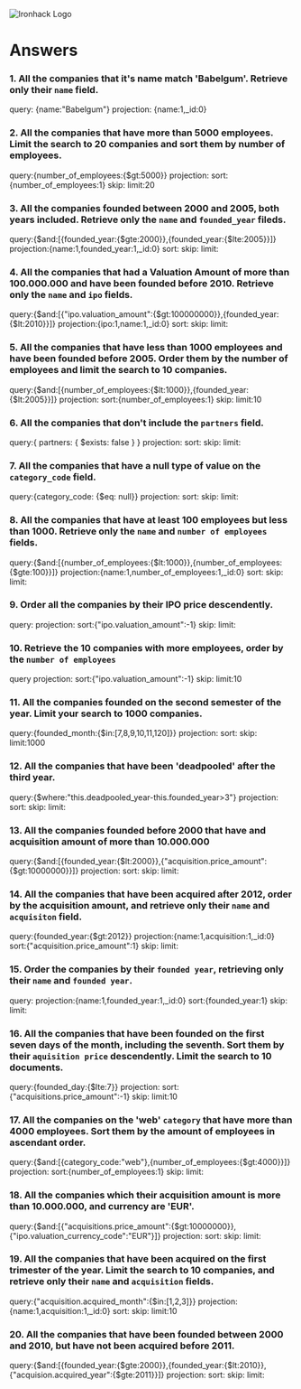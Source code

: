 ![Ironhack Logo](https://i.imgur.com/1QgrNNw.png)

# Answers

### 1. All the companies that it's name match 'Babelgum'. Retrieve only their `name` field.

query:  {name:"Babelgum"}
projection: {name:1,_id:0}

### 2. All the companies that have more than 5000 employees. Limit the search to 20 companies and sort them by **number of employees**.

query:{number_of_employees:{$gt:5000}}
projection:
sort:{number_of_employees:1}
skip:
limit:20

### 3. All the companies founded between 2000 and 2005, both years included. Retrieve only the `name` and `founded_year` fileds.

query:{$and:[{founded_year:{$gte:2000}},{founded_year:{$lte:2005}}]}
projection:{name:1,founded_year:1,_id:0}
sort:
skip:
limit:

### 4. All the companies that had a Valuation Amount of more than 100.000.000 and have been founded before 2010. Retrieve only the `name` and `ipo` fields.

query:{$and:[{"ipo.valuation_amount":{$gt:100000000}},{founded_year:{$lt:2010}}]}
projection:{ipo:1,name:1,_id:0}
sort:
skip:
limit:

### 5. All the companies that have less than 1000 employees and have been founded before 2005. Order them by the number of employees and limit the search to 10 companies.

query:{$and:[{number_of_employees:{$lt:1000}},{founded_year:{$lt:2005}}]}
projection:
sort:{number_of_employees:1}
skip:
limit:10

### 6. All the companies that don't include the `partners` field.

query:{ partners: { $exists: false } }
projection:
sort:
skip:
limit:

### 7. All the companies that have a null type of value on the `category_code` field.

query:{category_code: {$eq: null}}
projection:
sort:
skip:
limit:

### 8. All the companies that have at least 100 employees but less than 1000. Retrieve only the `name` and `number of employees` fields.

query:{$and:[{number_of_employees:{$lt:1000}},{number_of_employees:{$gte:100}}]}
projection:{name:1,number_of_employees:1,_id:0}
sort:
skip:
limit:

### 9. Order all the companies by their IPO price descendently.

query:
projection:
sort:{"ipo.valuation_amount":-1}
skip:
limit:

### 10. Retrieve the 10 companies with more employees, order by the `number of employees`

query
projection:
sort:{"ipo.valuation_amount":-1}
skip:
limit:10  

### 11. All the companies founded on the second semester of the year. Limit your search to 1000 companies.

query:{founded_month:{$in:[7,8,9,10,11,120]}}
projection:
sort:
skip:
limit:1000

### 12. All the companies that have been 'deadpooled' after the third year.

query:{$where:"this.deadpooled_year-this.founded_year>3"}
projection:
sort:
skip:
limit:

### 13. All the companies founded before 2000 that have and acquisition amount of more than 10.000.000

query:{$and:[{founded_year:{$lt:2000}},{"acquisition.price_amount":{$gt:10000000}}]}
projection:
sort:
skip:
limit:

### 14. All the companies that have been acquired after 2012, order by the acquisition amount, and retrieve only their `name` and `acquisiton` field.

query:{founded_year:{$gt:2012}}
projection:{name:1,acquisition:1,_id:0}
sort:{"acquisition.price_amount":1}
skip:
limit:

### 15. Order the companies by their `founded year`, retrieving only their `name` and `founded year`.

query:
projection:{name:1,founded_year:1,_id:0}
sort:{founded_year:1}
skip:
limit:

### 16. All the companies that have been founded on the first seven days of the month, including the seventh. Sort them by their `aquisition price` descendently. Limit the search to 10 documents.

query:{founded_day:{$lte:7}}
projection:
sort:{"acquisitions.price_amount":-1}
skip:
limit:10

### 17. All the companies on the 'web' `category` that have more than 4000 employees. Sort them by the amount of employees in ascendant order.

query:{$and:[{category_code:"web"},{number_of_employees:{$gt:4000}}]}
projection:
sort:{number_of_employees:1}
skip:
limit:

### 18. All the companies which their acquisition amount is more than 10.000.000, and currency are 'EUR'.

query:{$and:[{"acquisitions.price_amount":{$gt:10000000}},{"ipo.valuation_currency_code":"EUR"}]}
projection:
sort:
skip:
limit:

### 19. All the companies that have been acquired on the first trimester of the year. Limit the search to 10 companies, and retrieve only their `name` and `acquisition` fields.

query:{"acquisition.acquired_month":{$in:[1,2,3]}}
projection:{name:1,acquisition:1,_id:0}
sort:
skip:
limit:10

### 20. All the companies that have been founded between 2000 and 2010, but have not been acquired before 2011.

query:{$and:[{founded_year:{$gte:2000}},{founded_year:{$lt:2010}},{"acquision.acquired_year":{$gte:2011}}]}
projection:
sort:
skip:
limit:

